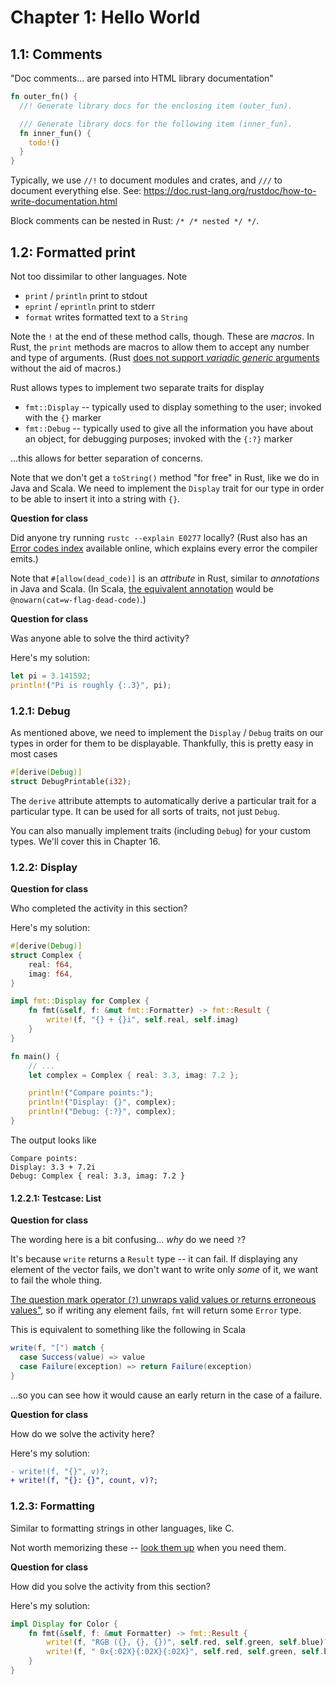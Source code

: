 # Chapter 1: Hello World

## 1.1: Comments

"Doc comments... are parsed into HTML library documentation"

```rs
fn outer_fn() {
  //! Generate library docs for the enclosing item (outer_fun).

  /// Generate library docs for the following item (inner_fun).
  fn inner_fun() {
    todo!()
  }
}
```

Typically, we use `//!` to document modules and crates, and `///` to document everything else. See: https://doc.rust-lang.org/rustdoc/how-to-write-documentation.html

Block comments can be nested in Rust: `/* /* nested */ */`.

## 1.2: Formatted print

Not too dissimilar to other languages. Note

- `print` / `println` print to stdout
- `eprint` / `eprintln` print to stderr
- `format` writes formatted text to a `String`

Note the `!` at the end of these method calls, though. These are _macros_. In Rust, the `print` methods are macros to allow them to accept any number and type of arguments. (Rust [does not support _variadic generic_ arguments](https://www.reddit.com/r/rust/comments/jrlf7p/why_doesnt_rust_have_varargs/) without the aid of macros.)

Rust allows types to implement two separate traits for display

- `fmt::Display` -- typically used to display something to the user; invoked with the `{}` marker
- `fmt::Debug` -- typically used to give all the information you have about an object, for debugging purposes; invoked with the `{:?}` marker

...this allows for better separation of concerns.

Note that we don't get a `toString()` method "for free" in Rust, like we do in Java and Scala. We need to implement the `Display` trait for our type in order to be able to insert it into a string with `{}`.

**Question for class**

Did anyone try running `rustc --explain E0277` locally? (Rust also has an [Error codes index](https://doc.rust-lang.org/error_codes/E0277.html) available online, which explains every error the compiler emits.)

Note that `#[allow(dead_code)]` is an _attribute_ in Rust, similar to _annotations_ in Java and Scala. (In Scala, [the equivalent annotation](https://www.scala-lang.org/2021/01/12/configuring-and-suppressing-warnings.html) would be `@nowarn(cat=w-flag-dead-code)`.)

**Question for class**

Was anyone able to solve the third activity?

Here's my solution:

```rs
let pi = 3.141592;
println!("Pi is roughly {:.3}", pi);
```

### 1.2.1: Debug

As mentioned above, we need to implement the `Display` / `Debug` traits on our types in order for them to be displayable. Thankfully, this is pretty easy in most cases

```rs
#[derive(Debug)]
struct DebugPrintable(i32);
```

The `derive` attribute attempts to automatically derive a particular trait for a particular type. It can be used for all sorts of traits, not just `Debug`.

You can also manually implement traits (including `Debug`) for your custom types. We'll cover this in Chapter 16.

### 1.2.2: Display

**Question for class**

Who completed the activity in this section?

Here's my solution:

```rs
#[derive(Debug)]
struct Complex {
    real: f64,
    imag: f64,
}

impl fmt::Display for Complex {
    fn fmt(&self, f: &mut fmt::Formatter) -> fmt::Result {
        write!(f, "{} + {}i", self.real, self.imag)
    }
}

fn main() {
    // ...
    let complex = Complex { real: 3.3, imag: 7.2 };

    println!("Compare points:");
    println!("Display: {}", complex);
    println!("Debug: {:?}", complex);
}
```

The output looks like

```
Compare points:
Display: 3.3 + 7.2i
Debug: Complex { real: 3.3, imag: 7.2 }
```

#### 1.2.2.1: Testcase: List

**Question for class**

The wording here is a bit confusing... _why_ do we need `?`?

It's because `write` returns a `Result` type -- it can fail. If displaying any element of the vector fails, we don't want to write only _some_ of it, we want to fail the whole thing.

[The question mark operator (`?`) unwraps valid values or returns erroneous values"](https://doc.rust-lang.org/reference/expressions/operator-expr.html#the-question-mark-operator), so if writing any element fails, `fmt` will return some `Error` type.

This is equivalent to something like the following in Scala

```scala
write(f, "[") match {
  case Success(value) => value
  case Failure(exception) => return Failure(exception)
}
```

...so you can see how it would cause an early return in the case of a failure.

**Question for class**

How do we solve the activity here?

Here's my solution:

```diff
- write!(f, "{}", v)?;
+ write!(f, "{}: {}", count, v)?;
```

### 1.2.3: Formatting

Similar to formatting strings in other languages, like C.

Not worth memorizing these -- [look them up](https://doc.rust-lang.org/std/fmt/) when you need them.

**Question for class**

How did you solve the activity from this section?

Here's my solution:

```rs
impl Display for Color {
    fn fmt(&self, f: &mut Formatter) -> fmt::Result {
        write!(f, "RGB ({}, {}, {})", self.red, self.green, self.blue)?;
        write!(f, " 0x{:02X}{:02X}{:02X}", self.red, self.green, self.blue)
    }
}
```